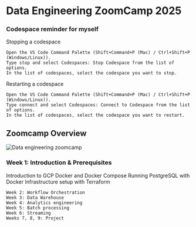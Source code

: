 # Data Engineering ZoomCamp 2025
<h3>Codespace reminder for myself</h3>

Stopping a codespace

    Open the VS Code Command Palette (Shift+Command+P (Mac) / Ctrl+Shift+P (Windows/Linux)).
    Type stop and select Codespaces: Stop Codespace from the list of options.
    In the list of codespaces, select the codespace you want to stop.

Restarting a codespace

    Open the VS Code Command Palette (Shift+Command+P (Mac) / Ctrl+Shift+P (Windows/Linux)).
    Type connect and select Codespaces: Connect to Codespace from the list of options.
    In the list of codespaces, select the codespace you want to restart.

<h2>Zoomcamp Overview</h2>

![Data engineering zoomcamp](https://github.com/user-attachments/assets/f7b0ffc5-ab8d-4c1c-9887-b382aaf826b0)


<h3>Week 1: Introduction & Prerequisites</h3>
Introduction to GCP
Docker and Docker Compose
Running PostgreSQL with Docker
Infrastructure setup with Terraform

    Week 2: Workflow Orchestration
    Week 3: Data Warehouse
    Week 4: Analytics engineering
    Week 5: Batch processing
    Week 6: Streaming
    Weeks 7, 8, 9: Project
